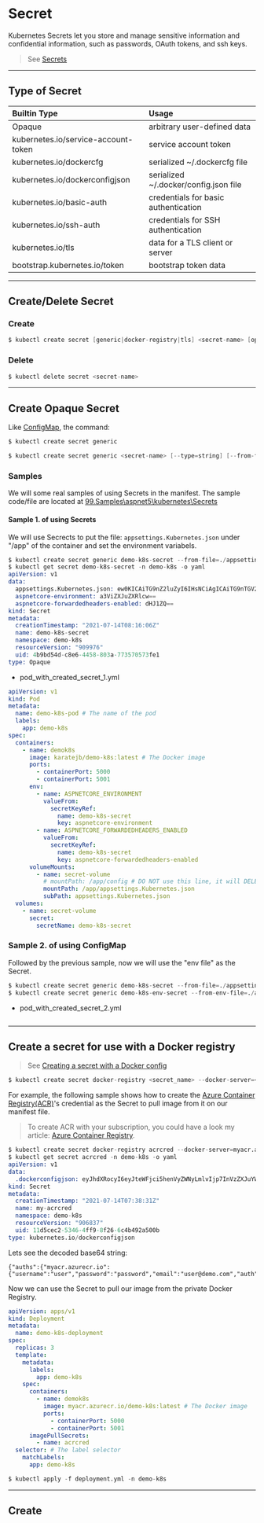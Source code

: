 # Secret

Kubernetes Secrets let you store and manage sensitive information and confidential information, such as passwords, OAuth tokens, and ssh keys.

> See [Secrets](https://kubernetes.io/docs/concepts/configuration/secret/)


***
## Type of Secret

| Builtin Type | Usage |
|:-------------|:------|
| Opaque | arbitrary user-defined data |
| kubernetes.io/service-account-token | service account token |
| kubernetes.io/dockercfg | serialized ~/.dockercfg file |
| kubernetes.io/dockerconfigjson | serialized ~/.docker/config.json file |
| kubernetes.io/basic-auth | credentials for basic authentication |
| kubernetes.io/ssh-auth | credentials for SSH authentication |
| kubernetes.io/tls | data for a TLS client or server |
| bootstrap.kubernetes.io/token | bootstrap token data |


***
## Create/Delete Secret

### Create

```s
$ kubectl create secret [generic|docker-registry|tls] <secret-name> [options]
```

### Delete

```s
$ kubectl delete secret <secret-name>
```


***
## Create Opaque Secret

Like [ConfigMap](../04.ConfigMap), the command:

```s
$ kubectl create secret generic

$ kubectl create secret generic <secret-name> [--type=string] [--from-file=[key=]source] [--from-env-file=source] [--from-literal=key1=value1] [--dry-run=server|client|none]
```


### Samples

We will some real samples of using Secrets in the manifest.
The sample code/file are located at [99.Samples\aspnet5\kubernetes\Secrets](../99.Samples/aspnet5/kubernetes/Secrets)

#### Sample 1. of using Secrets

We will use Secrects to put the file: `appsettings.Kubernetes.json` under "/app" of the container and set the environment variabels.

```s
$ kubectl create secret generic demo-k8s-secret --from-file=./appsettings.Kubernetes.json --from-literal=aspnetcore-environment="Kubernetes" --from-literal=aspnetcore-forwardedheaders-enabled="true" -n demo-k8s
$ kubectl get secret demo-k8s-secret -n demo-k8s -o yaml
apiVersion: v1
data:
  appsettings.Kubernetes.json: ew0KICAiTG9nZ2luZyI6IHsNCiAgICAiTG9nTGV2ZWwiOiB7DQogICAgICAiRGVmYXVsdCI6ICJJbmZvcm1hdGlvbiIsDQogICAgICAiTWljcm9zb2Z0IjogIldhcm5pbmciLA0KICAgICAgIk1pY3Jvc29mdC5Ib3N0aW5nLkxpZmV0aW1lIjogIkluZm9ybWF0aW9uIg0KICAgIH0NCiAgfSwNCiAgIkN1c3RvbWl6ZSI6IHsNCiAgICAiVGhlbWUiOiAiIzlkOTVkZiINCiAgfQ0KfQ0K
  aspnetcore-environment: a3ViZXJuZXRlcw==
  aspnetcore-forwardedheaders-enabled: dHJ1ZQ==
kind: Secret
metadata:
  creationTimestamp: "2021-07-14T08:16:06Z"
  name: demo-k8s-secret
  namespace: demo-k8s
  resourceVersion: "909976"
  uid: 4b9bd54d-c8e6-4458-803a-773570573fe1
type: Opaque
```

- pod_with_created_secret_1.yml

```yaml
apiVersion: v1
kind: Pod
metadata:
  name: demo-k8s-pod # The name of the pod
  labels:
    app: demo-k8s
spec:
  containers:
    - name: demok8s
      image: karatejb/demo-k8s:latest # The Docker image
      ports:
        - containerPort: 5000
        - containerPort: 5001
      env:
        - name: ASPNETCORE_ENVIRONMENT
          valueFrom:
            secretKeyRef:
              name: demo-k8s-secret
              key: aspnetcore-environment
        - name: ASPNETCORE_FORWARDEDHEADERS_ENABLED
          valueFrom:
            secretKeyRef:
              name: demo-k8s-secret
              key: aspnetcore-forwardedheaders-enabled
      volumeMounts:
        - name: secret-volume
          # mountPath: /app/config # DO NOT use this line, it will DELETE and RECREATE the /app
          mountPath: /app/appsettings.Kubernetes.json
          subPath: appsettings.Kubernetes.json
  volumes:
    - name: secret-volume
      secret:
        secretName: demo-k8s-secret
```




### Sample 2. of using ConfigMap

Followed by the previous sample, now we will use the "env file" as the Secret.

```s
$ kubectl create secret generic demo-k8s-secret --from-file=./appsettings.Kubernetes.json -n demo-k8s
$ kubectl create secret generic demo-k8s-env-secret --from-env-file=./app.env -n demo-k8s
```

- pod_with_created_secret_2.yml

```yaml

```




***
## Create a secret for use with a Docker registry


> See [Creating a secret with a Docker config](https://kubernetes.io/docs/concepts/containers/images/#creating-a-secret-with-a-docker-config)

```s
$ kubectl create secret docker-registry <secret_name> --docker-server=<docker_registry_host> --docker-username=<user_name> --docker-password=<password> --docker-email=<email_addr> --namespace <namespace-name>
```


For example, the following sample shows how to create the [Azure Container Registry(ACR)](https://azure.microsoft.com/en-us/services/container-registry/)'s credential as the Secret to pull image from it on our manifest file.

> To create ACR with your subscription, you could have a look my article: [Azure Container Registry](https://github.com/KarateJB/JB-eBooks/tree/master/Cloud/Azure/ContainerRegistry).


```s
$ kubectl create secret docker-registry acrcred --docker-server=myacr.azurecr.io --docker-username=user --docker-password=mypassword --docker-email=user@demo.com --namespace demo-k8s
$ kubectl get secret acrcred -n demo-k8s -o yaml
apiVersion: v1
data:
  .dockerconfigjson: eyJhdXRocyI6eyJteWFjci5henVyZWNyLmlvIjp7InVzZXJuYW1lIjoidXNlciIsInBhc3N3b3JkIjoicGFzc3dvcmQiLCJlbWFpbCI6InVzZXJAZGVtby5jb20iLCJhdXRoIjoiZFhObGNqcHdZWE56ZDI5eVpBPT0ifX19
kind: Secret
metadata:
  creationTimestamp: "2021-07-14T07:38:31Z"
  name: my-acrcred
  namespace: demo-k8s
  resourceVersion: "906837"
  uid: 11d5cec2-5346-4ff9-8f26-6c4b492a500b
type: kubernetes.io/dockerconfigjson
```

Lets see the decoded base64 string:

```
{"auths":{"myacr.azurecr.io":{"username":"user","password":"password","email":"user@demo.com","auth":"dXNlcjpwYXNzd29yZA=="}}}
```


Now we can use the Secret to pull our image from the private Docker Registry.

```yaml
apiVersion: apps/v1
kind: Deployment
metadata:
  name: demo-k8s-deployment
spec:
  replicas: 3
  template:
    metadata:
      labels:
        app: demo-k8s
    spec:
      containers:
        - name: demok8s
          image: myacr.azurecr.io/demo-k8s:latest # The Docker image
          ports:
            - containerPort: 5000
            - containerPort: 5001
      imagePullSecrets:
        - name: acrcred
  selector: # The label selector
    matchLabels:
      app: demo-k8s
```



```s
$ kubectl apply -f deployment.yml -n demo-k8s
```



***
## Create 


